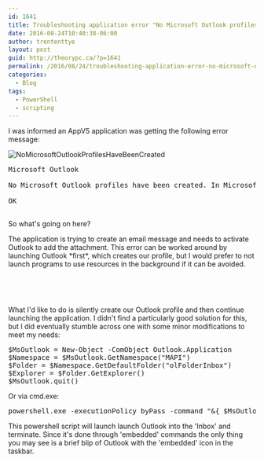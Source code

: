 ```yaml
---
id: 1641
title: Troubleshooting application error "No Microsoft Outlook profiles have been created"
date: 2016-08-24T10:40:38-06:00
author: trententtye
layout: post
guid: http://theorypc.ca/?p=1641
permalink: /2016/08/24/troubleshooting-application-error-no-microsoft-outlook-profiles-have-been-created/
categories:
  - Blog
tags:
  - PowerShell
  - scripting
---
```

I was informed an AppV5 application was getting the following error message:

<img class="aligncenter size-full wp-image-1642" src="/wp-content/uploads/2016/08/NoMicrosoftOutlookProfilesHaveBeenCreated.png" alt="NoMicrosoftOutlookProfilesHaveBeenCreated" width="413" height="152" srcset="/wp-content/uploads/2016/08/NoMicrosoftOutlookProfilesHaveBeenCreated.png 413w, /wp-content/uploads/2016/08/NoMicrosoftOutlookProfilesHaveBeenCreated-300x110.png 300w" sizes="(max-width: 413px) 100vw, 413px" /> 

<pre class="">Microsoft Outlook

No Microsoft Outlook profiles have been created. In Microsoft Windows, click the Start button, and then click Control Panel. Click User Accounts, and then click Mail. Click Show Profiles, and then click Add.

OK 

</pre>

So what's going on here?

The application is trying to create an email message and needs to activate Outlook to add the attachment.  This error can be worked around by launching Outlook \*first\*, which creates our profile, but I would prefer to not launch programs to use resources in the background if it can be avoided.

&nbsp;

&nbsp;

What I'd like to do is silently create our Outlook profile and then continue launching the application.  I didn't find a particularly good solution for this, but I did eventually stumble across one with some minor modifications to meet my needs:

<pre class="lang:ps decode:true ">$MsOutlook = New-Object -ComObject Outlook.Application 
$Namespace = $MsOutlook.GetNamespace("MAPI") 
$Folder = $Namespace.GetDefaultFolder("olFolderInbox") 
$Explorer = $Folder.GetExplorer() 
$MsOutlook.quit()</pre>

Or via cmd.exe:

<pre class="lang:default decode:true">powershell.exe -executionPolicy byPass -command "&{ $MsOutlook = New-Object -ComObject Outlook.Application; $Namespace = $MsOutlook.GetNamespace(\"MAPI\"); $Folder = $Namespace.GetDefaultFolder(\"olFolderInbox\"); $Explorer = $Folder.GetExplorer(); $MsOutlook.quit() }"
</pre>

This powershell script will launch launch Outlook into the 'Inbox' and terminate.  Since it's done through 'embedded' commands the only thing you may see is a brief blip of Outlook with the 'embedded' icon in the taskbar.

&nbsp;

<!-- AddThis Advanced Settings generic via filter on the_content -->

<!-- AddThis Share Buttons generic via filter on the_content -->